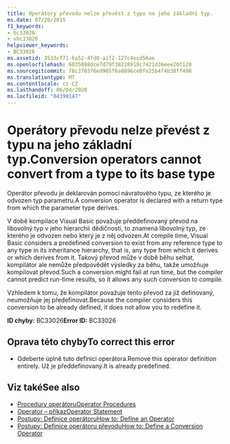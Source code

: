 ```yaml
---
title: Operátory převodu nelze převést z typu na jeho základní typ.
ms.date: 07/20/2015
f1_keywords:
- bc33026
- vbc33026
helpviewer_keywords:
- BC33026
ms.assetid: 3533cf71-6a52-4fd0-a1f2-127c4ecd56ae
ms.openlocfilehash: 6035898dce7d79f38228918c7421d36eee20f120
ms.sourcegitcommit: f8c270376ed905f6a8896ce0fe25b4f4b38ff498
ms.translationtype: MT
ms.contentlocale: cs-CZ
ms.lasthandoff: 06/04/2020
ms.locfileid: "84399147"
---
```

# <a name="conversion-operators-cannot-convert-from-a-type-to-its-base-type"></a><span data-ttu-id="61b20-102">Operátory převodu nelze převést z typu na jeho základní typ.</span><span class="sxs-lookup"><span data-stu-id="61b20-102">Conversion operators cannot convert from a type to its base type</span></span>
<span data-ttu-id="61b20-103">Operátor převodu je deklarován pomocí návratového typu, ze kterého je odvozen typ parametru.</span><span class="sxs-lookup"><span data-stu-id="61b20-103">A conversion operator is declared with a return type from which the parameter type derives.</span></span>  
  
 <span data-ttu-id="61b20-104">V době kompilace Visual Basic považuje předdefinovaný převod na libovolný typ v jeho hierarchii dědičnosti, to znamená libovolný typ, ze kterého je odvozen nebo který je z něj odvozen.</span><span class="sxs-lookup"><span data-stu-id="61b20-104">At compile time, Visual Basic considers a predefined conversion to exist from any reference type to any type in its inheritance hierarchy, that is, any type from which it derives or which derives from it.</span></span> <span data-ttu-id="61b20-105">Takový převod může v době běhu selhat, kompilátor ale nemůže předpovědět výsledky za běhu, takže umožňuje kompilovat převod.</span><span class="sxs-lookup"><span data-stu-id="61b20-105">Such a conversion might fail at run time, but the compiler cannot predict run-time results, so it allows any such conversion to compile.</span></span>  
  
 <span data-ttu-id="61b20-106">Vzhledem k tomu, že kompilátor považuje tento převod za již definovaný, neumožňuje jej předefinovat.</span><span class="sxs-lookup"><span data-stu-id="61b20-106">Because the compiler considers this conversion to be already defined, it does not allow you to redefine it.</span></span>  
  
 <span data-ttu-id="61b20-107">**ID chyby:** BC33026</span><span class="sxs-lookup"><span data-stu-id="61b20-107">**Error ID:** BC33026</span></span>  
  
## <a name="to-correct-this-error"></a><span data-ttu-id="61b20-108">Oprava této chyby</span><span class="sxs-lookup"><span data-stu-id="61b20-108">To correct this error</span></span>  
  
- <span data-ttu-id="61b20-109">Odeberte úplně tuto definici operátora.</span><span class="sxs-lookup"><span data-stu-id="61b20-109">Remove this operator definition entirely.</span></span> <span data-ttu-id="61b20-110">Už je předdefinovaný.</span><span class="sxs-lookup"><span data-stu-id="61b20-110">It is already predefined.</span></span>  
  
## <a name="see-also"></a><span data-ttu-id="61b20-111">Viz také</span><span class="sxs-lookup"><span data-stu-id="61b20-111">See also</span></span>

- [<span data-ttu-id="61b20-112">Procedury operátoru</span><span class="sxs-lookup"><span data-stu-id="61b20-112">Operator Procedures</span></span>](../programming-guide/language-features/procedures/operator-procedures.md)
- [<span data-ttu-id="61b20-113">Operator – příkaz</span><span class="sxs-lookup"><span data-stu-id="61b20-113">Operator Statement</span></span>](../language-reference/statements/operator-statement.md)
- [<span data-ttu-id="61b20-114">Postupy: Definice operátoru</span><span class="sxs-lookup"><span data-stu-id="61b20-114">How to: Define an Operator</span></span>](../programming-guide/language-features/procedures/how-to-define-an-operator.md)
- [<span data-ttu-id="61b20-115">Postupy: Definice operátoru převodu</span><span class="sxs-lookup"><span data-stu-id="61b20-115">How to: Define a Conversion Operator</span></span>](../programming-guide/language-features/procedures/how-to-define-a-conversion-operator.md)
